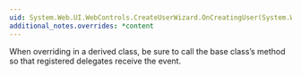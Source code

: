 ```yaml
---
uid: System.Web.UI.WebControls.CreateUserWizard.OnCreatingUser(System.Web.UI.WebControls.LoginCancelEventArgs)
additional_notes.overrides: *content
---
```


<p>When overriding <xref href="System.Web.UI.WebControls.CreateUserWizard.OnCreatingUser(System.Web.UI.WebControls.LoginCancelEventArgs)"></xref> in a derived class, be sure to call the base class’s <xref href="System.Web.UI.WebControls.CreateUserWizard.OnCreatingUser(System.Web.UI.WebControls.LoginCancelEventArgs)"></xref> method so that registered delegates receive the event.</p>


